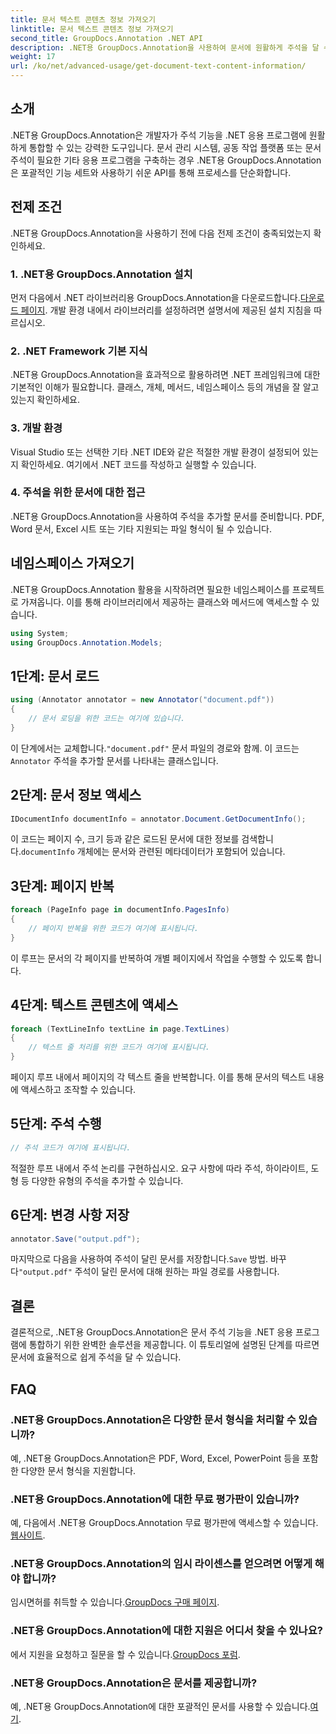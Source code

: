 ```yaml
---
title: 문서 텍스트 콘텐츠 정보 가져오기
linktitle: 문서 텍스트 콘텐츠 정보 가져오기
second_title: GroupDocs.Annotation .NET API
description: .NET용 GroupDocs.Annotation을 사용하여 문서에 원활하게 주석을 달 수 있습니다. 주석 기능을 .NET 애플리케이션에 손쉽게 통합하세요.
weight: 17
url: /ko/net/advanced-usage/get-document-text-content-information/
---
```

## 소개
.NET용 GroupDocs.Annotation은 개발자가 주석 기능을 .NET 응용 프로그램에 원활하게 통합할 수 있는 강력한 도구입니다. 문서 관리 시스템, 공동 작업 플랫폼 또는 문서 주석이 필요한 기타 응용 프로그램을 구축하는 경우 .NET용 GroupDocs.Annotation은 포괄적인 기능 세트와 사용하기 쉬운 API를 통해 프로세스를 단순화합니다.
## 전제 조건
.NET용 GroupDocs.Annotation을 사용하기 전에 다음 전제 조건이 충족되었는지 확인하세요.
### 1. .NET용 GroupDocs.Annotation 설치
 먼저 다음에서 .NET 라이브러리용 GroupDocs.Annotation을 다운로드합니다.[다운로드 페이지](https://releases.groupdocs.com/annotation/net/). 개발 환경 내에서 라이브러리를 설정하려면 설명서에 제공된 설치 지침을 따르십시오.
### 2. .NET Framework 기본 지식
.NET용 GroupDocs.Annotation을 효과적으로 활용하려면 .NET 프레임워크에 대한 기본적인 이해가 필요합니다. 클래스, 개체, 메서드, 네임스페이스 등의 개념을 잘 알고 있는지 확인하세요.
### 3. 개발 환경
Visual Studio 또는 선택한 기타 .NET IDE와 같은 적절한 개발 환경이 설정되어 있는지 확인하세요. 여기에서 .NET 코드를 작성하고 실행할 수 있습니다.
### 4. 주석을 위한 문서에 대한 접근
.NET용 GroupDocs.Annotation을 사용하여 주석을 추가할 문서를 준비합니다. PDF, Word 문서, Excel 시트 또는 기타 지원되는 파일 형식이 될 수 있습니다.

## 네임스페이스 가져오기
.NET용 GroupDocs.Annotation 활용을 시작하려면 필요한 네임스페이스를 프로젝트로 가져옵니다. 이를 통해 라이브러리에서 제공하는 클래스와 메서드에 액세스할 수 있습니다.
```csharp
using System;
using GroupDocs.Annotation.Models;
```
## 1단계: 문서 로드
```csharp
using (Annotator annotator = new Annotator("document.pdf"))
{
    // 문서 로딩을 위한 코드는 여기에 있습니다.
}
```
 이 단계에서는 교체합니다.`"document.pdf"` 문서 파일의 경로와 함께. 이 코드는`Annotator` 주석을 추가할 문서를 나타내는 클래스입니다.
## 2단계: 문서 정보 액세스
```csharp
IDocumentInfo documentInfo = annotator.Document.GetDocumentInfo();
```
이 코드는 페이지 수, 크기 등과 같은 로드된 문서에 대한 정보를 검색합니다.`documentInfo` 개체에는 문서와 관련된 메타데이터가 포함되어 있습니다.
## 3단계: 페이지 반복
```csharp
foreach (PageInfo page in documentInfo.PagesInfo)
{
    // 페이지 반복을 위한 코드가 여기에 표시됩니다.
}
```
이 루프는 문서의 각 페이지를 반복하여 개별 페이지에서 작업을 수행할 수 있도록 합니다.
## 4단계: 텍스트 콘텐츠에 액세스
```csharp
foreach (TextLineInfo textLine in page.TextLines)
{
    // 텍스트 줄 처리를 위한 코드가 여기에 표시됩니다.
}
```
페이지 루프 내에서 페이지의 각 텍스트 줄을 반복합니다. 이를 통해 문서의 텍스트 내용에 액세스하고 조작할 수 있습니다.
## 5단계: 주석 수행
```csharp
// 주석 코드가 여기에 표시됩니다.
```
적절한 루프 내에서 주석 논리를 구현하십시오. 요구 사항에 따라 주석, 하이라이트, 도형 등 다양한 유형의 주석을 추가할 수 있습니다.
## 6단계: 변경 사항 저장
```csharp
annotator.Save("output.pdf");
```
 마지막으로 다음을 사용하여 주석이 달린 문서를 저장합니다.`Save` 방법. 바꾸다`"output.pdf"` 주석이 달린 문서에 대해 원하는 파일 경로를 사용합니다.

## 결론
결론적으로, .NET용 GroupDocs.Annotation은 문서 주석 기능을 .NET 응용 프로그램에 통합하기 위한 완벽한 솔루션을 제공합니다. 이 튜토리얼에 설명된 단계를 따르면 문서에 효율적으로 쉽게 주석을 달 수 있습니다.
## FAQ
### .NET용 GroupDocs.Annotation은 다양한 문서 형식을 처리할 수 있습니까?
예, .NET용 GroupDocs.Annotation은 PDF, Word, Excel, PowerPoint 등을 포함한 다양한 문서 형식을 지원합니다.
### .NET용 GroupDocs.Annotation에 대한 무료 평가판이 있습니까?
 예, 다음에서 .NET용 GroupDocs.Annotation 무료 평가판에 액세스할 수 있습니다.[웹사이트](https://releases.groupdocs.com/).
### .NET용 GroupDocs.Annotation의 임시 라이센스를 얻으려면 어떻게 해야 합니까?
 임시면허를 취득할 수 있습니다.[GroupDocs 구매 페이지](https://purchase.groupdocs.com/temporary-license/).
### .NET용 GroupDocs.Annotation에 대한 지원은 어디서 찾을 수 있나요?
 에서 지원을 요청하고 질문을 할 수 있습니다.[GroupDocs 포럼](https://forum.groupdocs.com/c/annotation/10).
### .NET용 GroupDocs.Annotation은 문서를 제공합니까?
 예, .NET용 GroupDocs.Annotation에 대한 포괄적인 문서를 사용할 수 있습니다.[여기](https://tutorials.groupdocs.com/annotation/net/).